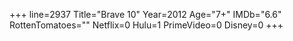 +++
line=2937
Title="Brave 10"
Year=2012
Age="7+"
IMDb="6.6"
RottenTomatoes=""
Netflix=0
Hulu=1
PrimeVideo=0
Disney=0
+++

